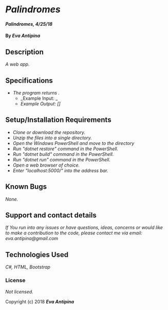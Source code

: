 # _Palindromes_

#### _Palindromes, 4/25/18_

#### By _**Eva Antipina**_

## Description

_A web app._   

## Specifications

* _The program returns ._
  * _Example Input: _
  * _Example Output: []_


## Setup/Installation Requirements

* _Clone or download the repository._
* _Unzip the files into a single directory._
* _Open the Windows PowerShell and move to the directory_
* _Run "dotnet restore" command in the PowerShell._
* _Run "dotnet build" command in the PowerShell._
* _Run "dotnet run" command in the PowerShell._
* _Open a web browser of choice._
* _Enter "localhost:5000/" into the address bar._

## Known Bugs

_None._

## Support and contact details

_If You run into any issues or have questions, ideas, concerns or would like to make a contribution to the code, please contact me via email: eva.antipina@gmail.com_

## Technologies Used

_C#, HTML, Bootstrap_

### License

*Not licensed.*

Copyright (c) 2018 **_Eva Antipina_**
